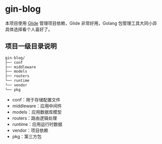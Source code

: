# gin-blog

本项目使用 [Glide](https://github.com/bumptech/glide) 管理项目依赖，Glide 非常好用，Golang 包管理工具大同小异具体选择看个人喜好了。

## 项目一级目录说明

``` sh
gin-blog/
├── conf
├── middleware
├── models
├── routers
└── runtime
└── vendor
└── pkg
```

- conf：用于存储配置文件
- middleware：应用中间件
- models：应用数据库模型
- routers：路由逻辑处理
- runtime：应用运行时数据
- vendor：项目依赖
- pkg：第三方包
